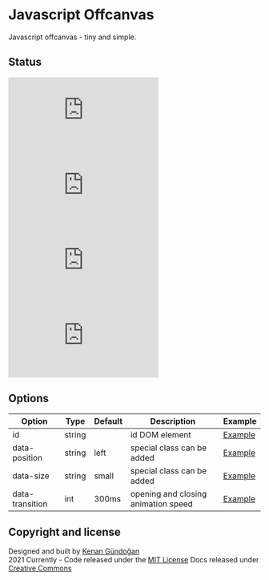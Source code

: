 # Javascript Offcanvas
Javascript offcanvas - tiny and simple.

## Status
[![JS gzip size](https://img.badgesize.io/kenangundogan/javascript-offcanvas/main/dist/script/script.js?compression=gzip&label=JS%20gzip%20size)](https://github.com/kenangundogan/javascript-offcanvas/blob/main/dist/script/script.js)
[![JS Brotli size](https://img.badgesize.io/kenangundogan/javascript-offcanvas/main/dist/script/script.js?compression=brotli&label=JS%20Brotli%20size)](https://github.com/kenangundogan/javascript-offcanvas/blob/main/dist/style/style.css)
[![CSS gzip size](https://img.badgesize.io/kenangundogan/javascript-offcanvas/main/dist/style/style.css?compression=gzip&label=CSS%20gzip%20size)](https://github.com/kenangundogan/javascript-offcanvas/blob/main/dist/style/style.css)
[![CSS Brotli size](https://img.badgesize.io/kenangundogan/javascript-offcanvas/main/dist/script/script.js?compression=brotli&label=CSS%20Brotli%20size)](https://github.com/kenangundogan/javascript-offcanvas/blob/main/dist/style/style.css)

## Options
Option | Type | Default | Description | Example
------ | ---- | ------- | ----------- | -----------
id | string |  | id DOM element | [Example](https://kenangundogan.github.io/javascript-offcanvas)
data-position | string | left | special class can be added | [Example](https://kenangundogan.github.io/javascript-offcanvas)
data-size | string | small | special class can be added | [Example](https://kenangundogan.github.io/javascript-offcanvas)
data-transition | int | 300ms | opening and closing animation speed | [Example](https://kenangundogan.github.io/javascript-offcanvas)


## Copyright and license
Designed and built by [Kenan Gündoğan](https://www.linkedin.com/in/kenangundogan/)
<br>
2021 Currently - Code released under the [MIT License](https://github.com/kenangundogan/javascript-offcanvas/blob/master/LICENSE)
Docs released under [Creative Commons](https://creativecommons.org/licenses/by/3.0/)
